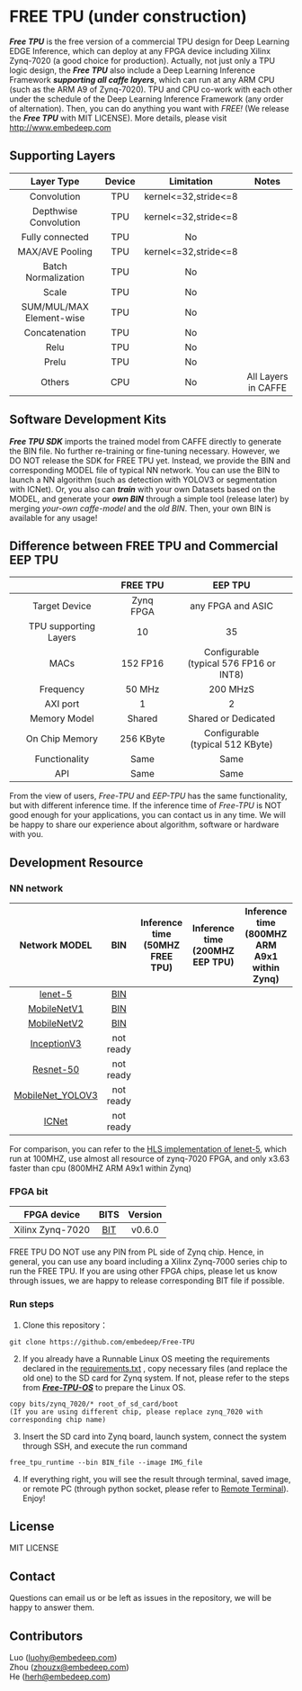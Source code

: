 # FREE TPU (under construction) 
***Free TPU*** is the free version of a commercial TPU design for Deep Learning EDGE Inference, which can deploy at any FPGA device including Xilinx Zynq-7020 (a good choice for production). Actually, not just only a TPU logic design, the ***Free TPU*** also include a Deep Learning Inference Framework ***supporting all caffe layers***, which can run at any ARM CPU (such as the ARM A9 of Zynq-7020). TPU and CPU co-work with each other under the schedule of the Deep Learning Inference Framework (any order of alternation). Then, you can do anything you want with *FREE!* (We release the ***Free TPU*** with MIT LICENSE). More details, please visit http://www.embedeep.com

## Supporting Layers
Layer Type|Device|Limitation|Notes
:---:|:---:|:---:|:---:
Convolution|TPU|kernel<=32,stride<=8
Depthwise Convolution|TPU|kernel<=32,stride<=8
Fully connected|TPU|No
MAX/AVE Pooling|TPU|kernel<=32,stride<=8
Batch Normalization|TPU|No
Scale|TPU|No
SUM/MUL/MAX Element-wise|TPU|No
Concatenation|TPU|No
Relu|TPU|No
Prelu|TPU|No
Others|CPU|No|All Layers in CAFFE

## Software Development Kits 
***Free TPU SDK*** imports the trained model from CAFFE directly to generate the BIN file. No further re-training or fine-tuning necessary. However, we DO NOT release the SDK for FREE TPU yet. Instead, we provide the BIN and corresponding MODEL file of typical NN network. You can use the BIN to launch a NN algorithm (such as detection with YOLOV3 or segmentation with ICNet). Or, you also can ***train*** with your own Datasets based on the MODEL, and generate your ***own BIN*** through a simple tool (release later) by merging *your-own caffe-model* and the *old BIN*. Then, your own BIN is available for any usage!

## Difference between FREE TPU and Commercial EEP TPU
||FREE TPU|EEP TPU
:---:|:---:|:---:
Target Device|Zynq FPGA|any FPGA and ASIC
TPU supporting Layers|10|35
MACs|152 FP16|Configurable<br>(typical 576 FP16 or INT8)
Frequency|50 MHz|200 MHzS
AXI port|1|2
Memory Model|Shared|Shared or Dedicated
On Chip Memory|256 KByte|Configurable<br>(typical 512 KByte)
Functionality|Same|Same
API|Same|Same

From the view of users, *Free-TPU* and *EEP-TPU* has the same functionality, but with different inference time. If the inference time of *Free-TPU* is NOT good enough for your applications, you can contact us in any time. We will be happy to share our experience about algorithm, software or hardware with you.

## Development Resource 
### NN network 
Network MODEL|BIN|Inference time<br>(50MHZ FREE TPU)|Inference time<br>(200MHZ EEP TPU)|Inference time<br>(800MHZ ARM A9x1 within Zynq)
:---:|:---:|:---:|:---:|:---:
[lenet-5](Deep_Learning_Algorithm/models/lenet-5.prototxt)|[BIN](Deep_Learning_Algorithm/bins/)
[MobileNetV1](Deep_Learning_Algorithm/models/mobilenet_v1.prototxt)|[BIN](Deep_Learning_Algorithm/bins/)
[MobileNetV2](Deep_Learning_Algorithm/models/mobilenet_v2.prototxt)|[BIN](Deep_Learning_Algorithm/bins/)
[InceptionV3](Deep_Learning_Algorithm/models/inception_v3.prototxt)|not ready
[Resnet-50](Deep_Learning_Algorithm/models/ResNet_50.prototxt)|not ready
[MobileNet_YOLOV3](Deep_Learning_Algorithm/models/mobilenet_yolov3_lite.prototxt)|not ready
[ICNet](Deep_Learning_Algorithm/models/icnet.prototxt)|not ready

For comparison, you can refer to the [HLS implementation of lenet-5](https://github.com/changwoolee/lenet5_hls), which run at 100MHZ, use almost all resource of zynq-7020 FPGA, and only x3.63 faster than cpu (800MHZ ARM A9x1 within Zynq)

### FPGA bit
FPGA device|BITS|Version
:---:|:---:|:---:
Xilinx Zynq-7020|[BIT](FPGA_Bits/zynq-7020)|v0.6.0

FREE TPU DO NOT use any PIN from PL side of Zynq chip. Hence, in general, you can use any board including a Xilinx Zynq-7000 series chip to run the FREE TPU. If you are using other FPGA chips, please let us know through issues, we are happy to release corresponding BIT file if possible.
### Run steps
1. Clone this repository：
```
git clone https://github.com/embedeep/Free-TPU
```

2. If you already have a Runnable Linux OS meeting the requirements declared in the [requirements.txt](Runtime_Software/requirments.txt) , copy necessary files (and replace the old one) to the SD card for Zynq system. If not, please refer to the steps from ***[Free-TPU-OS](https://github.com/embedeep/Free-TPU-OS)*** to prepare the Linux OS. 
```
copy bits/zynq_7020/* root_of_sd_card/boot 
(If you are using different chip, please replace zynq_7020 with corresponding chip name)
```

3. Insert the SD card into Zynq board, launch system, connect the system through SSH, and execute the run command
```
free_tpu_runtime --bin BIN_file --image IMG_file
```

4. If everything right, you will see the result through terminal, saved image, or remote PC (through python socket, please refer to [Remote Terminal](Runtime_Software/Remote_Terminal/)). Enjoy!

## License
MIT LICENSE

## Contact
Questions can email us or be left as issues in the repository, we will be happy to answer them.
## Contributors 
Luo (luohy@embedeep.com) <br>
Zhou (zhouzx@embedeep.com) <br>
He (herh@embedeep.com)

